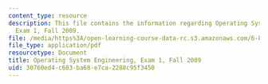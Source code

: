 ```yaml
---
content_type: resource
description: This file contains the information regarding Operating System Engineering,
  Exam 1, Fall 2009.
file: /media/https%3A/open-learning-course-data-rc.s3.amazonaws.com/6-828-operating-system-engineering-fall-2012/30760ed4c683ba68e7ca2288c95f3450_MIT6_828F12_q09_1.pdf
file_type: application/pdf
resourcetype: Document
title: Operating System Engineering, Exam 1, Fall 2009
uid: 30760ed4-c683-ba68-e7ca-2288c95f3450
---
```

